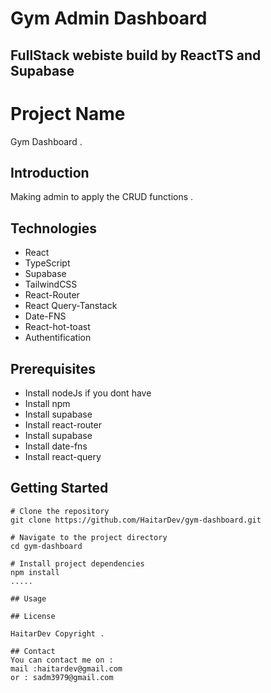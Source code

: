 # Gym Admin Dashboard
## FullStack webiste build by ReactTS and Supabase 

# Project Name

Gym Dashboard .

## Introduction

Making admin to apply the CRUD functions . 

## Technologies

- React
- TypeScript
- Supabase
- TailwindCSS
- React-Router
- React Query-Tanstack
- Date-FNS
- React-hot-toast
- Authentification

## Prerequisites

- Install nodeJs if you dont have
- Install npm
- Install supabase
- Install react-router
- Install supabase
- Install date-fns
- Install react-query 


## Getting Started

```shell
# Clone the repository
git clone https://github.com/HaitarDev/gym-dashboard.git

# Navigate to the project directory
cd gym-dashboard

# Install project dependencies
npm install
.....

## Usage

## License

HaitarDev Copyright .

## Contact
You can contact me on :
mail :haitardev@gmail.com
or : sadm3979@gmail.com 

